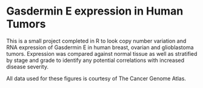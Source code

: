 # Gasdermin E expression in Human Tumors

This is a small project completed in R to look copy number variation and RNA expression of Gasdermin E in human breast, ovarian and glioblastoma tumors.
Expression was compared against normal tissue as well as stratified by stage and grade to identify any potential correlations with increased disease severity.

All data used for these figures is courtesy of The Cancer Genome Atlas.
